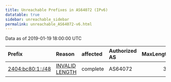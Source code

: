 ```yaml
---
title: Unreachable Prefixes in AS64072 (IPv6)
datatable: true
sidebar: unreachable_sidebar
permalink: unreachable_AS64072-v6.html
---
```


Data as of 2019-01-19 18:00:00 UTC


<div class="datatable-begin"></div>

| Prefix                                                     | Reason                                                                                                     | affected   | Authorized AS   |   MaxLength | Anchor                                       |   unreachable /48s |
|:-----------------------------------------------------------|:-----------------------------------------------------------------------------------------------------------|:-----------|:----------------|------------:|:---------------------------------------------|-------------------:|
| [2404:bc80:1::/48](https://stat.ripe.net/2404:bc80:1::/48) | [INVALID LENGTH](https://rpki-validator.ripe.net/announcement-preview?asn=AS64072&prefix=2404:bc80:1::/48) | complete   | AS64072         |          32 | [APNIC](unreachable_APNIC_RPKI_Root-v6.html) |                  1 |

<div class="datatable-end"></div>